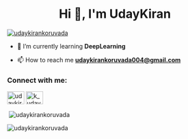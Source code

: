 <h1 align="center">Hi 👋, I'm UdayKiran</h1>
<!-- <p align="left"> <img src="https://komarev.com/ghpvc/?username=udaykirankoruvada&label=Profile%20views&color=0e75b6&style=flat" alt="udaykirankoruvada" /> </p> -->

<p align="left"> <a href="https://github.com/ryo-ma/github-profile-trophy"><img src="https://github-profile-trophy.vercel.app/?username=udaykirankoruvada" alt="udaykirankoruvada" /></a> </p>

- 🌱 I’m currently learning **DeepLearning**

- 📫 How to reach me **udaykirankoruvada004@gmail.com**

<h3 align="left">Connect with me:</h3>
<p align="left">
<a href="https://linkedin.com/in/udaykirankoruvada" target="blank"><img align="center" src="https://raw.githubusercontent.com/rahuldkjain/github-profile-readme-generator/master/src/images/icons/Social/linked-in-alt.svg" alt="udaykirankoruvada" height="30" width="40" /></a>
<a href="https://www.codechef.com/users/k_udaykiran" target="blank"><img align="center" src="https://cdn.jsdelivr.net/npm/simple-icons@3.1.0/icons/codechef.svg" alt="k_udaykiran" height="30" width="40" /></a>
</p>

<p>&nbsp;<img align="center" src="https://github-readme-stats.vercel.app/api?username=udaykirankoruvada&show_icons=true&locale=en" alt="udaykirankoruvada" /></p>

<p><img align="center" src="https://github-readme-streak-stats.herokuapp.com/?user=udaykirankoruvada&" alt="udaykirankoruvada" /></p>
